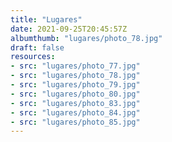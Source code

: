 ```yaml
---
title: "Lugares"
date: 2021-09-25T20:45:57Z
albumthumb: "lugares/photo_78.jpg"
draft: false
resources:
- src: "lugares/photo_77.jpg"
- src: "lugares/photo_78.jpg"
- src: "lugares/photo_79.jpg"
- src: "lugares/photo_80.jpg"
- src: "lugares/photo_83.jpg"
- src: "lugares/photo_84.jpg"
- src: "lugares/photo_85.jpg"
---
```

